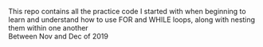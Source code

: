 This repo contains all the practice code I started with when beginning to learn and understand how to use FOR and WHILE loops, along with nesting them within one another <br>
Between Nov and Dec of 2019 
